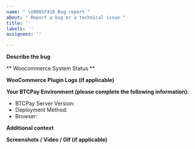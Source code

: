 ```yaml
---
name: " \U0001F41B Bug report "
about: " Report a bug or a technical issue "
title: ''
labels: ''
assignees: ''

---
```


<!--
Thank you for reporting a technical issue.

This issue tracker is only for BTCPay For WooCommerce bug reports and problems. Documentation is available here https://docs.btcpayserver.org/integrations/woocommerce

Before submitting a bug report, check if your Woocommerce store is https, try disabling all plugins to make sure there's no conflict. If it's a pairing problem, try using different browser and disable heavy security plugins.

If you're getting checkout error, make sure that your BTCPay Server is 100% synced and that you've set up your wallet https://docs.btcpayserver.org/WalletSetup/

Please fill in as much of the template below as you're able. 
-->

**Describe the bug**

<!--A clear and concise description of what the bug is.-->


** Woocommerce System Status **


<!--[You can find this and copy from Woocommerce>Status>System Status ,and paste it here by obscuring any private information]-->


**WooCommerce Plugin Logs (if applicable)**

<!--[You can find plugin logs in Woocommerce > Settings > Payments > BTCPay > Debug Log -->


**Your BTCPay Environment (please complete the following information):**

- BTCPay Server Version:    <!--[available in the right bottom corner of footer] -->
- Deployment Method:        <!--[e.g. Docker, Manual, Third-Party-host]-->
- Browser:                  <!--[e.g. Chrome, Safari]-->


**Additional context**

<!--Add any other context about the problem here.-->

**Screenshots / Video / GIf (if applicable)**

<!--If your problem is better explained visually, please add a screenshot or record a video.-->
